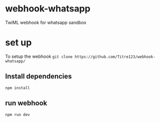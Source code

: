 # webhook-whatsapp
TwiML webhook for whatsapp sandbox
# set up
To setup the webhook
`git clone https://github.com/Titre123/webhook-whatsapp/`
## Install dependencies
`npm install`
## run webhook
`npm run dev`
